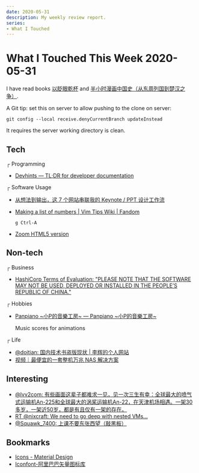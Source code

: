 ```yaml
---
date: 2020-05-31
description: My weekly review report.
series:
- What I Touched
---
```


# What I Touched This Week 2020-05-31

I have read books [以眨眼乾杯](https://www.goodreads.com/review/show/3361132758) and  [半小时漫画中国史（从东周列国到楚汉之争）](https://www.goodreads.com/review/show/3361133368).

A Git tip: set this on server to allow pushing to the clone on server:

    git config --local receive.denyCurrentBranch updateInstead

It requires the server working directory is clean.

<!--more-->

## Tech

┌ Programming

* [Devhints — TL;DR for developer documentation](https://devhints.io)

┌ Software Usage

* [从想法到输出，这 7 个网站串联我的 Keynote / PPT 设计工作流](https://sspai.com/post/60690)
* [Making a list of numbers | Vim Tips Wiki | Fandom](https://vim.fandom.com/wiki/Making_a_list_of_numbers)

    `g Ctrl-A`

* [Zoom HTML5 version](https://news.ycombinator.com/item?id=22657949)

## Non-tech

┌ Business

* [HashiCorp Terms of Evaluation: "PLEASE NOTE THAT THE SOFTWARE MAY NOT BE USED, DEPLOYED OR INSTALLED IN THE PEOPLE’S REPUBLIC OF CHINA."](https://www.hashicorp.com/terms-of-evaluation)

┌ Hobbies

* [Panpiano ~小P的音樂工房~ — Panpiano ~小P的音樂工房~](http://panpiano.com)

    Music scores for animations

┌ Life

* [@doitian:  国内技术书盗版现状 | 李辉的个人网站](https://twitter.com/doitian/status/1264868314423209990)
* [视频｜最便宜的一套整机万兆 NAS 解决方案](https://sspai.com/post/60607)

## Interesting

* [@lvv2com: 有些画面这辈子都难求一见，见一次三生有幸：全球最大的喷气式运输机An-225和全球最大的涡桨运输机An-22，在天津机场相遇。一架30多岁，一架近50岁，都是有且仅有一架的存在。](https://twitter.com/lvv2com/status/1266249706532831234)
* [RT @nixcraft: We need to go deep with nested VMs...](https://twitter.com/doitian/status/1264776623447879680)
* [@Squawk_7400: 上课不要东张西望（敲黑板） ](https://twitter.com/Squawk_7400/status/1266259786628136966)

## Bookmarks

* [Icons - Material Design](https://material.io/resources/icons/?style=baseline)
* [Iconfont-阿里巴巴矢量图标库](https://www.iconfont.cn)
